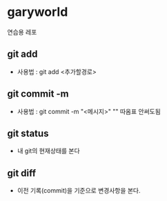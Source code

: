 # garyworld
연습용 레포

## git add
- 사용법 :  git add <추가할경로>
## git commit -m
- 사용법 : git commit -m "<메시지>"
    "" 따옴표 안써도됨
## git status
- 내 git의 현재상태를 본다
## git diff
- 이전 기록(commit)을 기준으로 변경사항을 본다.